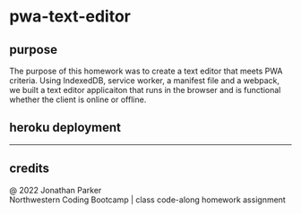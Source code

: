 # pwa-text-editor

## purpose  
The purpose of this homework was to create a text editor that meets PWA criteria. Using IndexedDB, service worker, a manifest file and a webpack, we built a text editor applicaiton that runs in the browser and is functional whether the client is online or offline.  

## heroku deployment  



---
## credits
@ 2022 Jonathan Parker  
Northwestern Coding Bootcamp | class code-along homework assignment